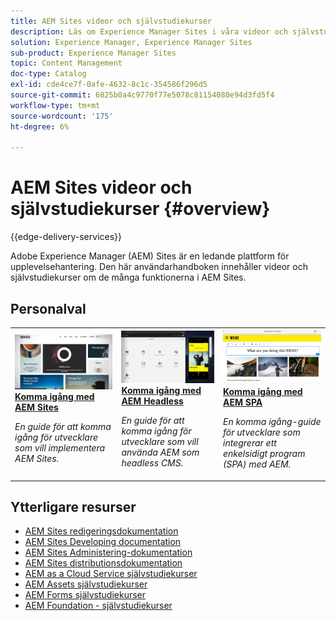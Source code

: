 ```yaml
---
title: AEM Sites videor och självstudiekurser
description: Läs om Experience Manager Sites i våra videor och självstudiekurser. Upptäck personalväljarna och nyheterna i AEM Sites.
solution: Experience Manager, Experience Manager Sites
sub-product: Experience Manager Sites
topic: Content Management
doc-type: Catalog
exl-id: cde4ce7f-0afe-4632-8c1c-354586f296d5
source-git-commit: 6825b0a4c9770f77e5078c81154080e94d3fd5f4
workflow-type: tm+mt
source-wordcount: '175'
ht-degree: 6%

---
```


# AEM Sites videor och självstudiekurser {#overview}

{{edge-delivery-services}}

Adobe Experience Manager (AEM) Sites är en ledande plattform för upplevelsehantering. Den här användarhandboken innehåller videor och självstudiekurser om de många funktionerna i AEM Sites.

<div id="recs-overview-body-1"></div>
<div id="recs-overview-body-2"></div>
<div id="recs-overview-body-3"></div>
<div id="recs-overview-body-4"></div>
<div id="recs-overview-body-5"></div>
<div id="recs-overview-body-6"></div>

<div id="staff-picks-section">

## Personalval

<table>
<tr>
  <td>
    <a href="https://experienceleague.adobe.com/docs/experience-manager-learn/getting-started-wknd-tutorial-develop/overview.html">
      <img alt="Kom igång med AEM Sites – självstudiekurs om WKND" src="./assets/aem-wknd-tutorial.png" />
    </a>
    <div>
      <a href="https://experienceleague.adobe.com/docs/experience-manager-learn/getting-started-wknd-tutorial-develop/overview.html">
    <strong>Komma igång med AEM Sites</strong>
    </a>
    </div>
    <p>
    <em>En guide för att komma igång för utvecklare som vill implementera AEM Sites.</em>
    <p>
  </td>
  <td>
    <a href="https://experienceleague.adobe.com/docs/experience-manager-learn/getting-started-with-aem-headless/overview.html">
    <img alt="Kom igång med AEM Headless" src="./assets/aem-headless-tutorial.png" />
    </a>
    <div>
    <a href="https://experienceleague.adobe.com/docs/experience-manager-learn/getting-started-with-aem-headless/overview.html">
    <strong>Komma igång med AEM Headless </strong>
    </a>
    </div>
    <p>
    <em>En guide för att komma igång för utvecklare som vill använda AEM som headless CMS.</em>
    </p>
  </td>
  <td>
    <a href="https://experienceleague.adobe.com/docs/experience-manager-learn/getting-started-with-aem-headless/spa-editor/react/overview.html">
      <img alt="Komma igång med AEM SPA" src="./assets/aem-wknd-spa-editor-tutorial.png" />
    </a>
     <div>
      <a href="https://experienceleague.adobe.com/docs/experience-manager-learn/getting-started-with-aem-headless/spa-editor/react/overview.html">
        <strong>Komma igång med AEM SPA </strong>
      </a>
    </div>
    <p>
    <em>En komma igång-guide för utvecklare som integrerar ett enkelsidigt program (SPA) med AEM.</em>
    <p>
  </td>
</tr>
</table>

</div>

## Ytterligare resurser

* [AEM Sites redigeringsdokumentation](https://experienceleague.adobe.com/docs/experience-manager-65/authoring/home.html)
* [AEM Sites Developing documentation](https://experienceleague.adobe.com/docs/experience-manager-65/developing/home.html)
* [AEM Sites Administering-dokumentation](https://experienceleague.adobe.com/docs/experience-manager-65/administering/home.html)
* [AEM Sites distributionsdokumentation](https://experienceleague.adobe.com/docs/experience-manager-65/deploying/home.html)
* [AEM as a Cloud Service självstudiekurser](/help/cloud-service/overview.md)
* [AEM Assets självstudiekurser](/help/assets/overview.md)
* [AEM Forms självstudiekurser](/help/forms/overview.md)
* [AEM Foundation - självstudiekurser](/help/foundation/overview.md)
